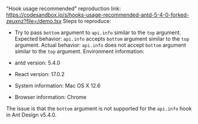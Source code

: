 "Hook usage recommended" reproduction link: <https://codesandbox.io/s/hooks-usage-recommended-antd-5-4-0-forked-zeuxnz?file=/demo.tsx>
Steps to reproduce:

- Try to pass `bottom` argument to `api.info` similar to the `top` argument.
  Expected behavior: `api.info` accepts `bottom` argument similar to the `top` argument.
  Actual behavior: `api.info` does not accept `bottom` argument similar to the `top` argument.
  Environment information:

- antd version: 5.4.0
- React version: 17.0.2
- System information: Mac OS X 12.6
- Browser information: Chrome

The issue is that the `bottom` argument is not supported for the `api.info` hook in Ant Design v5.4.0.
